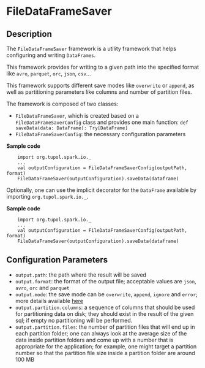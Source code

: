 # FileDataFrameSaver

## Description

The `FileDataFrameSaver` framework is a utility framework that helps configuring and writing `DataFrames`.

This framework provides for writing to a given path into the specified format like `avro`, `parquet`, `orc`, `json`, `csv`...

This framework supports different save modes like `overwrite` or `append`, as well as partitioning parameters like
columns and number of partition files.

The framework is composed of two classes:
- `FileDataFrameSaver`, which is created based on a `FileDataFrameSaverConfig` class and provides one main function:
    `def saveData(data: DataFrame): Try[DataFrame]`
- `FileDataFrameSaverConfig`: the necessary configuration parameters

**Sample code**
```
    import org.tupol.spark.io._
    ...
    val outputConfiguration = FileDataFrameSaverConfig(outputPath, format)
    FileDataFrameSaver(outputConfiguration).saveData(dataframe)
```

Optionally, one can use the implicit decorator for the `DataFrame` available by importing `org.tupol.spark.io._`.

**Sample code**
```
    import org.tupol.spark.io._
    ...
    val outputConfiguration = FileDataFrameSaverConfig(outputPath, format)
    FileDataFrameSaver(outputConfiguration).saveData(dataframe)
```


## Configuration Parameters

- `output.path`: the path where the result will be saved
- `output.format`: the format of the output file; acceptable values are `json`, `avro`, `orc` and `parquet`
- `output.mode`: the save mode can be `overwrite`, `append`, `ignore` and `error`; more details available
    [here](https://spark.apache.org/docs/2.3.1/api/java/org/apache/spark/sql/DataFrameWriter.html#mode-java.lang.String-)
- `output.partition.columns`: a sequence of columns that should be used for partitioning data on disk;
    they should exist in the result of the given sql;
    if empty no partitioning will be performed.
- `output.partition.files`: the number of partition files that will end up in each partition folder; one can always
    look at the average size of the data inside partition folders and come up with a number that is appropriate for the
        application;  for example, one might target a partition number so that the partition file size inside a
        partition folder are around 100 MB
